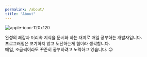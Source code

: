 ```yaml
---
permalink: /about/
title: "About"
---
```


![apple-icon-120x120](https://user-images.githubusercontent.com/45550607/96286984-2f158400-101c-11eb-8508-a98163c42151.png)

완성의 쾌감과 머리속 지식을 문서화 하는 재미로 매일 공부하는 개발자입니다.<br>
프로그래밍은 포기하지 않고 도전하는게 힘이라 생각합니다.<br>
매일, 조금씩이라도 꾸준히 공부하려고 노력하고 있습니다. 😉
